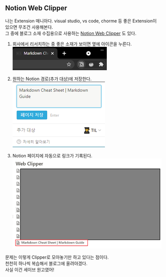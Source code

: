 ## Notion Web Clipper

나는 Extension 매니아다. visual studio, vs code, chorme 등 좋은 Extension이 있으면 무조건 사용해본다.  
그 중에 블로그 소재 수집용으로 사용하는 [Notion Web Clipper](https://chrome.google.com/webstore/detail/notion-web-clipper/knheggckgoiihginacbkhaalnibhilkk/related?hl=en) 도 있다.  

1. 회사에서 리서치하는 중 좋은 소재가 보이면 옆에 아이콘을 누른다.   
![](./images/1.png)

2. 원하는 Notion 경로(추가 대상)에 저장한다.  
![](./images/2.png)

3. Notion 페이지에 자동으로 링크가 기록된다.  
![](./images/3.png)

문제는 이렇게 Clipper로 모아놓기만 하고 있다는 점이다.  
천천히 하나씩 복습해서 블로그에 올려야겠다.  
사실 이건 세이브 원고였어!  